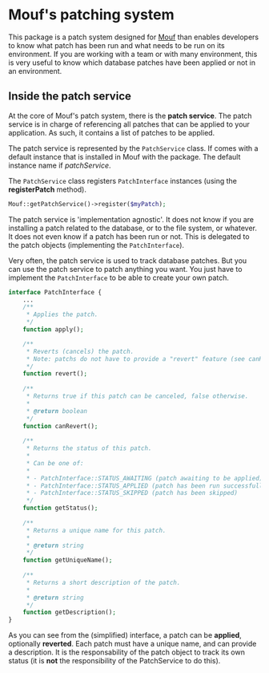 Mouf's patching system
======================

This package is a patch system designed for [Mouf](http://mouf-php.com) than enables developers to know what patch has been run and what needs to be run on its environment.
If you are working with a team or with many environment, this is very useful to know which database patches have been applied or not in an environment.

Inside the patch service
------------------------

At the core of Mouf's patch system, there is the **patch service**.
The patch service is in charge of referencing all patches that can be applied to your application.
As such, it contains a list of patches to be applied.

The patch service is represented by the <code>PatchService</code> class. If comes with a default instance that is installed in Mouf with the package.
The default instance name if *patchService*.

The <code>PatchService</code> class registers <code>PatchInterface</code> instances (using the **registerPatch** method).

```php
Mouf::getPatchService()->register($myPatch);
```
 
The patch service is 'implementation agnostic'. It does not know if you are installing a patch related to the database, or to the file system, or whatever.
It does not even know if a patch has been run or not. This is delegated to the patch objects (implementing the <code>PatchInterface</code>).

Very often, the patch service is used to track database patches. But you can use the patch service to patch anything you want. You just have to implement
the <code>PatchInterface</code> to be able to create your own patch.

```php
interface PatchInterface {
	...
	/**
	 * Applies the patch.
	 */
	function apply();

	/**
	 * Reverts (cancels) the patch.
	 * Note: patchs do not have to provide a "revert" feature (see canRevert method).
	 */
	function revert();
	
	/**
	 * Returns true if this patch can be canceled, false otherwise.
	 * 
	 * @return boolean
	 */
	function canRevert();
	
	/**
	 * Returns the status of this patch.
	 * 
	 * Can be one of:
	 * 
	 * - PatchInterface::STATUS_AWAITING (patch awaiting to be applied)
	 * - PatchInterface::STATUS_APPLIED (patch has been run successfully)
	 * - PatchInterface::STATUS_SKIPPED (patch has been skipped)
	 */
	function getStatus();
	
	/**
	 * Returns a unique name for this patch. 
	 *
	 * @return string
	 */
	function getUniqueName();
	
	/**
	 * Returns a short description of the patch.
	 * 
	 * @return string
	 */
	function getDescription();
}
```

As you can see from the (simplified) interface, a patch can be **applied**, optionally **reverted**.
Each patch must have a unique name, and can provide a description. It is the responsability of the patch object to track its own status (it is **not**
the responsibility of the PatchService to do this).